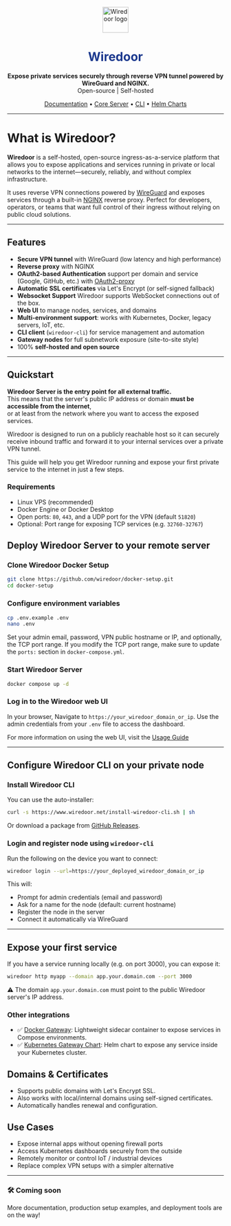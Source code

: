 <p align="center"> <img src="https://www.wiredoor.net/images/wiredoor.svg" alt="Wiredoor logo" width="60" /> </p>

<h1 align="center" style="color:#1c398e">
  Wiredoor
</h1>

<p align="center">
  <strong>Expose private services securely through reverse VPN tunnel powered by WireGuard and NGINX.</strong><br />
  Open-source | Self-hosted
</p>

<p align="center">
  <a href="https://www.wiredoor.net/docs">Documentation</a> •
  <a href="https://github.com/wiredoor/wiredoor">Core Server</a> •
  <a href="https://github.com/wiredoor/wiredoor-cli">CLI</a> •
  <a href="https://charts.wiredoor.net">Helm Charts</a>
</p>

---

# What is Wiredoor?

**Wiredoor** is a self-hosted, open-source ingress-as-a-service platform that allows you to expose applications and services running in private or local networks to the internet—securely, reliably, and without complex infrastructure.

It uses reverse VPN connections powered by [WireGuard](https://www.wireguard.com) and exposes services through a built-in [NGINX](https://nginx.org) reverse proxy. Perfect for developers, operators, or teams that want full control of their ingress without relying on public cloud solutions.

---

## Features

- **Secure VPN tunnel** with WireGuard (low latency and high performance)
- **Reverse proxy** with NGINX
- **OAuth2-based Authentication** support per domain and service (Google, GitHub, etc.) with [OAuth2-proxy](https://github.com/oauth2-proxy/oauth2-proxy)
- **Automatic SSL certificates** via Let's Encrypt (or self-signed fallback)
- **Websocket Support** Wiredoor supports WebSocket connections out of the box.
- **Web UI** to manage nodes, services, and domains
- **Multi-environment support**: works with Kubernetes, Docker, legacy servers, IoT, etc.
- **CLI client** (`wiredoor-cli`) for service management and automation
- **Gateway nodes** for full subnetwork exposure (site-to-site style)
- 100% **self-hosted and open source**

---

## Quickstart

**Wiredoor Server is the entry point for all external traffic.**  
This means that the server's public IP address or domain **must be accessible from the internet**,  
or at least from the network where you want to access the exposed services.

Wiredoor is designed to run on a publicly reachable host so it can securely receive inbound traffic and forward it to your internal services over a private VPN tunnel.

This guide will help you get Wiredoor running and expose your first private service to the internet in just a few steps.

### Requirements

- Linux VPS (recommended)
- Docker Engine or Docker Desktop
- Open ports: `80`, `443`, and a UDP port for the VPN (default `51820`)
- Optional: Port range for exposing TCP services (e.g. `32760-32767`)

## Deploy Wiredoor Server to your remote server

### Clone Wiredoor Docker Setup

```bash
git clone https://github.com/wiredoor/docker-setup.git
cd docker-setup
```

### Configure environment variables

```bash
cp .env.example .env
nano .env
```

Set your admin email, password, VPN public hostname or IP, and optionally, the TCP port range.
If you modify the TCP port range, make sure to update the `ports:` section in `docker-compose.yml`.

### Start Wiredoor Server

```bash
docker compose up -d
```

### Log in to the Wiredoor web UI

In your browser, Navigate to `https://your_wiredoor_domain_or_ip`. Use the admin credentials from your `.env` file to access the dashboard.

For more information on using the web UI, visit the [Usage Guide](https://www.wiredoor.net/docs/usage)

---

## Configure Wiredoor CLI on your private node

### Install Wiredoor CLI

You can use the auto-installer:

```bash
curl -s https://www.wiredoor.net/install-wiredoor-cli.sh | sh
```

Or download a package from [GitHub Releases](https://github.com/wiredoor/wiredoor-cli/releases).

### Login and register node using `wiredoor-cli`

Run the following on the device you want to connect:

```bash
wiredoor login --url=https://your_deployed_wiredoor_domain_or_ip
```

This will:

- Prompt for admin credentials (email and password)
- Ask for a name for the node (default: current hostname)
- Register the node in the server
- Connect it automatically via WireGuard

---

## Expose your first service

If you have a service running locally (e.g. on port 3000), you can expose it:

```bash
wiredoor http myapp --domain app.your.domain.com --port 3000
```

⚠️ The domain `app.your.domain.com` must point to the public Wiredoor server's IP address.

### Other integrations

- ✅ [Docker Gateway](https://www.wiredoor.net/docs/docker-gateway): Lightweight sidecar container to expose services in Compose environments.
- ✅ [Kubernetes Gateway Chart](https://www.wiredoor.net/docs/kubernetes-gateway): Helm chart to expose any service inside your Kubernetes cluster.

## Domains & Certificates

- Supports public domains with Let's Encrypt SSL.
- Also works with local/internal domains using self-signed certificates.
- Automatically handles renewal and configuration.

## Use Cases

- Expose internal apps without opening firewall ports
- Access Kubernetes dashboards securely from the outside
- Remotely monitor or control IoT / industrial devices
- Replace complex VPN setups with a simpler alternative

---

### 🛠️ Coming soon

More documentation, production setup examples, and deployment tools are on the way!
